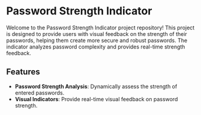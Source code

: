 # Password Strength Indicator

Welcome to the Password Strength Indicator project repository! This project is designed to provide users with visual feedback on the strength of their passwords, helping them create more secure and robust passwords. The indicator analyzes password complexity and provides real-time strength feedback.

## Features

- **Password Strength Analysis**: Dynamically assess the strength of entered passwords.
- **Visual Indicators**: Provide real-time visual feedback on password strength.

